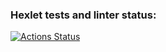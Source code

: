 ### Hexlet tests and linter status:
[![Actions Status](https://github.com/SanichMakakich/python-project-52/workflows/hexlet-check/badge.svg)](https://github.com/SanichMakakich/python-project-52/actions)